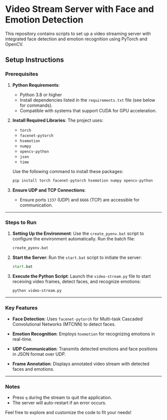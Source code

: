 # Video Stream Server with Face and Emotion Detection

This repository contains scripts to set up a video streaming server with integrated face detection and emotion recognition using PyTorch and OpenCV.

## Setup Instructions

### Prerequisites

1. **Python Requirements**:
   - Python 3.8 or higher
   - Install dependencies listed in the `requirements.txt` file (see below for commands).
   - Compatible with systems that support CUDA for GPU acceleration.

2. **Install Required Libraries**:
   The project uses:
   - `torch`
   - `facenet-pytorch`
   - `hsemotion`
   - `numpy`
   - `opencv-python`
   - `json`
   - `time`

   Use the following command to install these packages:
   ```bash
   pip install torch facenet-pytorch hsemotion numpy opencv-python
   ```

3. **Ensure UDP and TCP Connections**:
   - Ensure ports `1337` (UDP) and `6666` (TCP) are accessible for communication.

---

### Steps to Run

1. **Setting Up the Environment**:
   Use the `create_pyenv.bat` script to configure the environment automatically. Run the batch file:
   ```cmd
   create_pyenv.bat
   ```

2. **Start the Server**:
   Run the `start.bat` script to initiate the server:
   ```cmd
   start.bat
   ```

3. **Execute the Python Script**:
   Launch the `video-stream.py` file to start receiving video frames, detect faces, and recognize emotions:
   ```bash
   python video-stream.py
   ```

---

### Key Features

- **Face Detection**:
  Uses `facenet-pytorch` for Multi-task Cascaded Convolutional Networks (MTCNN) to detect faces.

- **Emotion Recognition**:
  Employs `hsemotion` for recognizing emotions in real-time.

- **UDP Communication**:
  Transmits detected emotions and face positions in JSON format over UDP.

- **Frame Annotation**:
  Displays annotated video stream with detected faces and emotions.

---

### Notes

- Press `q` during the stream to quit the application.
- The server will auto-restart if an error occurs.

Feel free to explore and customize the code to fit your needs!


